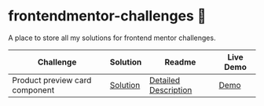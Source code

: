 # frontendmentor-challenges :yellow_heart:

A place to store all my solutions for frontend mentor challenges.

| Challenge                      | Solution                                                                                                 | Readme                                                                                                                                         | Live Demo                                                                                                |
| ------------------------------ | -------------------------------------------------------------------------------------------------------- | ---------------------------------------------------------------------------------------------------------------------------------------------- | -------------------------------------------------------------------------------------------------------- |
| Product preview card component | [Solution](https://www.frontendmentor.io/solutions/responsive-product-preview-card-component-RqgUQ-SCoa) | [Detailed Description](https://github.com/Ritika-Agrawal811/frontendmentor-challenges/blob/main/product-preview-card-component-main/README.md) | [Demo](https://frontendmentor-challenges-iota.vercel.app/product-preview-card-component-main/index.html) |
